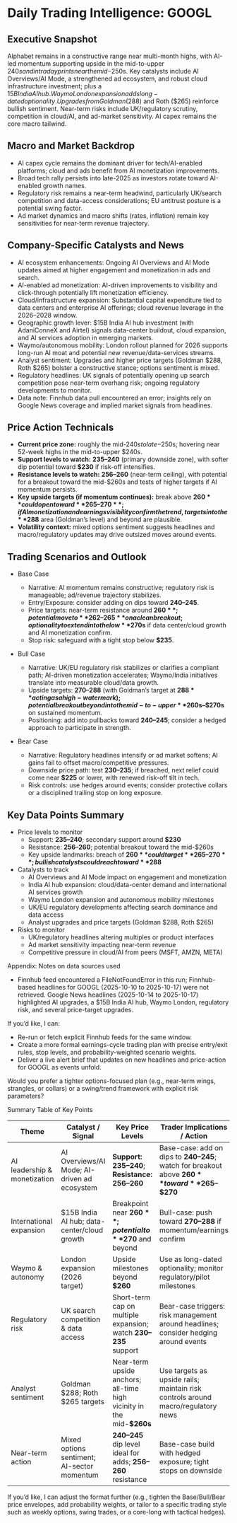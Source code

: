 # Daily Trading Intelligence: GOOGL

## Executive Snapshot
Alphabet remains in a constructive range near multi-month highs, with AI-led momentum supporting upside in the mid-to-upper $240s and intraday prints near the mid-$250s. Key catalysts include AI Overviews/AI Mode, a strengthened ad ecosystem, and robust cloud infrastructure investment; plus a $15B India AI hub. Waymo London expansion adds long-dated optionality. Upgrades from Goldman ($288) and Roth ($265) reinforce bullish sentiment. Near-term risks include UK/regulatory scrutiny, competition in cloud/AI, and ad-market sensitivity. AI capex remains the core macro tailwind.

## Macro and Market Backdrop
- AI capex cycle remains the dominant driver for tech/AI-enabled platforms; cloud and ads benefit from AI monetization improvements.
- Broad tech rally persists into late-2025 as investors rotate toward AI-enabled growth names.
- Regulatory risk remains a near-term headwind, particularly UK/search competition and data-access considerations; EU antitrust posture is a potential swing factor.
- Ad market dynamics and macro shifts (rates, inflation) remain key sensitivities for near-term revenue trajectory.

## Company-Specific Catalysts and News
- AI ecosystem enhancements: Ongoing AI Overviews and AI Mode updates aimed at higher engagement and monetization in ads and search.
- AI-enabled ad monetization: AI-driven improvements to visibility and click-through potentially lift monetization efficiency.
- Cloud/infrastructure expansion: Substantial capital expenditure tied to data centers and enterprise AI offerings; cloud revenue leverage in the 2026–2028 window.
- Geographic growth lever: $15B India AI hub investment (with AdaniConneX and Airtel) signals data-center buildout, cloud expansion, and AI services adoption in emerging markets.
- Waymo/autonomous mobility: London rollout planned for 2026 supports long-run AI moat and potential new revenue/data-services streams.
- Analyst sentiment: Upgrades and higher price targets (Goldman $288, Roth $265) bolster a constructive stance; options sentiment is mixed.
- Regulatory headlines: UK signals of potentially opening up search competition pose near-term overhang risk; ongoing regulatory developments to monitor.
- Data note: Finnhub data pull encountered an error; insights rely on Google News coverage and implied market signals from headlines.

## Price Action Technicals
- **Current price zone:** roughly the mid-$240s to late-$250s; hovering near 52-week highs in the mid-to-upper $240s.
- **Support levels to watch:** **$235–$240** (primary downside zone), with softer dip potential toward **$230** if risk-off intensifies.
- **Resistance levels to watch:** **$256–$260** (near-term ceiling), with potential for a breakout toward the mid-$260s and tests of higher targets if AI momentum persists.
- **Key upside targets (if momentum continues):** break above **$260** could open toward **$265–$270**; if AI monetization and earnings visibility confirm the trend, targets into the **$288** area (Goldman’s level) and beyond are plausible.
- **Volatility context:** mixed options sentiment suggests headlines and macro/regulatory updates may drive outsized moves around events.

## Trading Scenarios and Outlook

- Base Case
  - Narrative: AI momentum remains constructive; regulatory risk is manageable; ad/revenue trajectory stabilizes.
  - Entry/Exposure: consider adding on dips toward **$240–$245**.
  - Price targets: near-term resistance around **$260**; potential move to **$262–$265** on a clean breakout; optionality to extend into the low **$270s** if data center/cloud growth and AI monetization confirm.
  - Stop risk: safeguard with a tight stop below **$235**.

- Bull Case
  - Narrative: UK/EU regulatory risk stabilizes or clarifies a compliant path; AI-driven monetization accelerates; Waymo/India initiatives translate into measurable cloud/data growth.
  - Upside targets: **$270–$288** (with Goldman’s target at **$288** acting as a high-water mark); potential breakout beyond into the mid-to-upper **$260s–$270s** on sustained momentum.
  - Positioning: add into pullbacks toward **$240–$245**; consider a hedged approach to participate in strength.

- Bear Case
  - Narrative: Regulatory headlines intensify or ad market softens; AI gains fail to offset macro/competitive pressures.
  - Downside price path: test **$230–$235**; if breached, next relief could come near **$225** or lower, with renewed risk-off tilt in tech.
  - Risk controls: use hedges around events; consider protective collars or a disciplined trailing stop on long exposure.

## Key Data Points Summary

- Price levels to monitor
  - Support: **$235–$240**; secondary support around **$230**
  - Resistance: **$256–$260**; potential breakout toward the mid-$260s
  - Key upside landmarks: breach of **$260** could target **$265–$270**; bullish catalysts could reach toward **$288**
- Catalysts to track
  - AI Overviews and AI Mode impact on engagement and monetization
  - India AI hub expansion: cloud/data-center demand and international AI services growth
  - Waymo London expansion and autonomous mobility milestones
  - UK/EU regulatory developments affecting search dominance and data access
  - Analyst upgrades and price targets (Goldman $288, Roth $265)
- Risks to monitor
  - UK/regulatory headlines altering multiples or product interfaces
  - Ad market sensitivity impacting near-term revenue
  - Competitive pressure in cloud/AI from peers (MSFT, AMZN, META)

Appendix: Notes on data sources used
- Finnhub feed encountered a FileNotFoundError in this run; Finnhub-based headlines for GOOGL (2025-10-10 to 2025-10-17) were not retrieved. Google News headlines (2025-10-14 to 2025-10-17) highlighted AI upgrades, a $15B India AI hub, Waymo London, regulatory risk, and several price-target upgrades.

If you’d like, I can:
- Re-run or fetch explicit Finnhub feeds for the same window.
- Create a more formal earnings-cycle trading plan with precise entry/exit rules, stop levels, and probability-weighted scenario weights.
- Deliver a live alert brief that updates on new headlines and price-action for GOOGL as events unfold.

Would you prefer a tighter options-focused plan (e.g., near-term wings, strangles, or collars) or a swing/trend framework with explicit risk parameters? 

Summary Table of Key Points

| Theme | Catalyst / Signal | Key Price Levels | Trader Implications / Action |
|---|---|---|---|
| AI leadership & monetization | AI Overviews/AI Mode; AI-driven ad ecosystem | **Support: $235–$240**; **Resistance: $256–$260** | Base-case: add on dips to **$240–$245**; watch for breakout above **$260** toward **$265–$270** |
| International expansion | $15B India AI hub; data-center/cloud growth | Breakpoint near **$260**; potential to **$270** and beyond | Bull-case: push toward **$270–$288** if momentum/earnings confirm |
| Waymo & autonomy | London expansion (2026 target) | Upside milestones beyond **$260** | Use as long-dated optionality; monitor regulatory/pilot milestones |
| Regulatory risk | UK search competition & data access | Short-term cap on multiple expansion; watch **$230–$235** support | Bear-case triggers: risk management around headlines; consider hedging around events |
| Analyst sentiment | Goldman $288; Roth $265 targets | Near-term upside anchors; all-time high vicinity in the mid-**$260s** | Use targets as upside rails; maintain risk controls around macro/regulatory news |
| Near-term action | Mixed options sentiment; AI-sector momentum | **$240–$245** dip level ideal for adds; **$256–$260** resistance | Base-case build with hedged exposure; tight stops on downside |

If you’d like, I can adjust the format further (e.g., tighten the Base/Bull/Bear price envelopes, add probability weights, or tailor to a specific trading style such as weekly options, swing trades, or a core-long with tactical hedges).